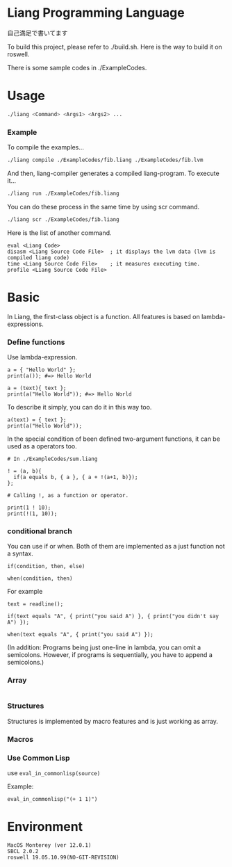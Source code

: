 
# Liang Programming Language

自己満足で書いてます

To build this project, please refer to ./build.sh. Here is the way to build it on roswell.

There is some sample codes in ./ExampleCodes.

# Usage

```bash
./liang <Command> <Args1> <Args2> ...
```

### Example

To compile the examples...

```bash
./liang compile ./ExampleCodes/fib.liang ./ExampleCodes/fib.lvm
```

And then, liang-compiler generates a compiled liang-program. To execute it...

```bash
./liang run ./ExampleCodes/fib.liang
```

You can do these process in the same time by using scr command.

```bash
./liang scr ./ExampleCodes/fib.liang
```

Here is the list of another command.

```
eval <Liang Code>
disasm <Liang Source Code File>  ; it displays the lvm data (lvm is compiled liang code)
time <Liang Source Code File>    ; it measures executing time.
profile <Liang Source Code File> 
```
# Basic

In Liang, the first-class object is a function. All features is based on lambda-expressions.

### Define functions

Use lambda-expression.

```
a = { "Hello World" };
print(a()); #=> Hello World

a = (text){ text };
print(a("Hello World")); #=> Hello World
```

To describe it simply, you can do it in this way too.

```
a(text) = { text };
print(a("Hello World"));
```

In the special condition of been defined two-argument functions, it can be used as a operators too.

```
# In ./ExampleCodes/sum.liang

! = (a, b){
  if(a equals b, { a }, { a + !(a+1, b)});
};

# Calling !, as a function or operator.

print(1 ! 10);
print(!(1, 10));
```

### conditional branch

You can use if or when. Both of them are implemented as a just function not a syntax.

```
if(condition, then, else)

when(condition, then)
```

For example

```
text = readline();

if(text equals "A", { print("you said A") }, { print("you didn't say A") });

when(text equals "A", { print("you said A") });
```

(In addition: Programs being just one-line in lambda, you can omit a semicolons. However, if programs is sequentially, you have to append a semicolons.)

### Array

```

```

### Structures

Structures is implemented by macro features and is just working as array.

### Macros

### Use Common Lisp

use `eval_in_commonlisp(source)`

Example:

```
eval_in_commonlisp("(+ 1 1)")
```

# Environment

```
MacOS Monterey (ver 12.0.1)
SBCL 2.0.2
roswell 19.05.10.99(NO-GIT-REVISION)
```


